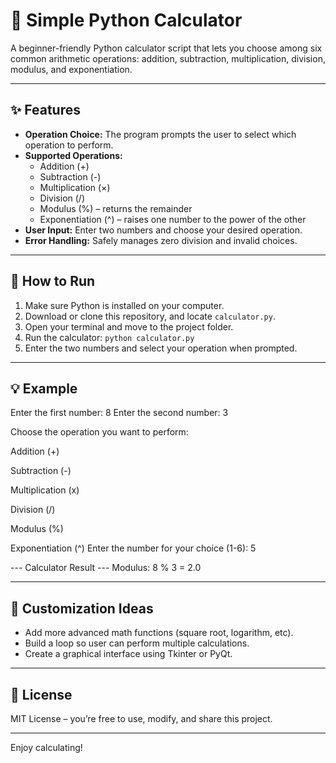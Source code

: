 # 🧮 Simple Python Calculator

A beginner-friendly Python calculator script that lets you choose among six common arithmetic operations: addition, subtraction, multiplication, division, modulus, and exponentiation.

---

## ✨ Features

- **Operation Choice:** The program prompts the user to select which operation to perform.
- **Supported Operations:**
  - Addition (+)
  - Subtraction (-)
  - Multiplication (×)
  - Division (/)
  - Modulus (%) – returns the remainder
  - Exponentiation (^) – raises one number to the power of the other
- **User Input:** Enter two numbers and choose your desired operation.
- **Error Handling:** Safely manages zero division and invalid choices.

---

## 🚀 How to Run

1. Make sure Python is installed on your computer.
2. Download or clone this repository, and locate `calculator.py`.
3. Open your terminal and move to the project folder.
4. Run the calculator: `python calculator.py`
5. Enter the two numbers and select your operation when prompted.

---

## 💡 Example

Enter the first number: 8
Enter the second number: 3

Choose the operation you want to perform:

Addition (+)

Subtraction (-)

Multiplication (x)

Division (/)

Modulus (%)

Exponentiation (^)
Enter the number for your choice (1-6): 5

--- Calculator Result ---
Modulus: 8 % 3 = 2.0

---

## 🔧 Customization Ideas

- Add more advanced math functions (square root, logarithm, etc).
- Build a loop so user can perform multiple calculations.
- Create a graphical interface using Tkinter or PyQt.

---

## 📄 License

MIT License – you’re free to use, modify, and share this project.

---

Enjoy calculating!

